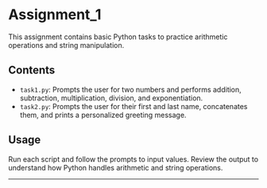 # Assignment_1

This assignment contains basic Python tasks to practice arithmetic operations and string manipulation.

## Contents
- `task1.py`: Prompts the user for two numbers and performs addition, subtraction, multiplication, division, and exponentiation.
- `task2.py`: Prompts the user for their first and last name, concatenates them, and prints a personalized greeting message.

## Usage
Run each script and follow the prompts to input values. Review the output to understand how Python handles arithmetic and string operations.

---


